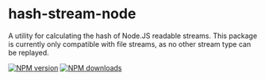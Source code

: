 # hash-stream-node

A utility for calculating the hash of Node.JS readable streams. This package is
currently only compatible with file streams, as no other stream type can be
replayed.

[![NPM version](https://img.shields.io/npm/v/@aws-sdk/hash-stream-node.svg)](https://www.npmjs.com/package/@aws-sdk/hash-stream-node)
[![NPM downloads](https://img.shields.io/npm/dm/@aws-sdk/hash-stream-node.svg)](https://www.npmjs.com/package/@aws-sdk/hash-stream-node)
